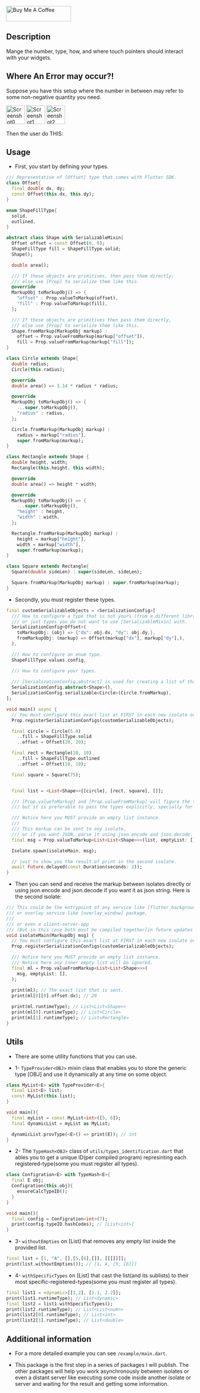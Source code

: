 <a href="https://www.buymeacoffee.com/bola" target="_blank"><img src="https://cdn.buymeacoffee.com/buttons/default-orange.png" alt="Buy Me A Coffee" height="41" width="174"></a>

## Description

Mange the number, type, how, and where touch pointers should interact with your widgets.

## Where An Error may occur?!

Suppose you have this setup where the number in between may refer to some non-negative quantity you need.

<img src="https://raw.githubusercontent.com/BolaAshEf/pointer_manger/master/assets/0.jpg" height="50px" alt="Screenshot0"/>

<img src="https://raw.githubusercontent.com/BolaAshEf/pointer_manger/master/assets/1.jpg" height="50px" alt="Screenshot1"/>

<img src="https://raw.githubusercontent.com/BolaAshEf/pointer_manger/master/assets/2.jpg" height="50px" alt="Screenshot2"/>

Then the user do THIS:


## Usage

* First, you start by defining your types.

```dart
/// Representative of [Offset] type that comes with Flutter SDK.
class Offset{
  final double dx, dy;
  const Offset(this.dx, this.dy);
}

enum ShapeFillType{
  solid,
  outlined,
}

abstract class Shape with SerializableMixin{
  Offset offset = const Offset(0, 0);
  ShapeFillType fill = ShapeFillType.solid;
  Shape();

  double area();

  /// If these objects are primitives, then pass them directly; 
  /// else use [Prop] to serialize them like this.
  @override
  MarkupObj toMarkupObj() => {
    "offset" : Prop.valueToMarkup(offset),
    "fill" : Prop.valueToMarkup(fill),
  };

  /// If these objects are primitives then pass them directly,
  /// else use [Prop] to serialize them like this.
  Shape.fromMarkup(MarkupObj markup) :
    offset = Prop.valueFromMarkup(markup["offset"]),
    fill = Prop.valueFromMarkup(markup["fill"]);
}

class Circle extends Shape{
  double radius;
  Circle(this.radius);

  @override
  double area() => 3.14 * radius * radius;

  @override
  MarkupObj toMarkupObj() => {
    ...super.toMarkupObj(),
    "radius" : radius,
  };

  Circle.fromMarkup(MarkupObj markup) : 
    radius = markup["radius"], 
    super.fromMarkup(markup);
}

class Rectangle extends Shape {
  double height, width;
  Rectangle(this.height, this.width);

  @override
  double area() => height * width;

  @override
  MarkupObj toMarkupObj() => {
    ...super.toMarkupObj(),
    "height" : height,
    "width" : width,
  };

  Rectangle.fromMarkup(MarkupObj markup) : 
    height = markup["height"],
    width = markup["width"],  
    super.fromMarkup(markup);
}

class Square extends Rectangle{
  Square(double sideLen) : super(sideLen, sideLen);

  Square.fromMarkup(MarkupObj markup) : super.fromMarkup(markup);
}
```

* Secondly, you must register these types.
 
```dart
final customSerializableObjects = <SerializationConfig>[
  /// How to configure a type that is not yours (from a different library), 
  /// or just types you do not want to use [SerializableMixin] with.
  SerializationConfig<Offset>(
    toMarkupObj: (obj) => {"dx": obj.dx, "dy": obj.dy,},
    fromMarkupObj: (markup) => Offset(markup["dx"], markup["dy"],),
  ),

  /// How to configure an enum type.
  ShapeFillType.values.config,

  /// How to configure your types.
  
  /// [SerializationConfig.abstract] is used for creating a list of that abstract type. 
  SerializationConfig.abstract<Shape>(),
  SerializationConfig.serializable<Circle>(Circle.fromMarkup),
];

void main() async {
  // You must configure this exact list at FIRST in each new isolate or service you use.
  Prop.registerSerializationConfigs(customSerializableObjects);

  final circle = Circle(5.0)
    ..fill = ShapeFillType.solid
    ..offset = Offset(20, 20);

  final rect = Rectangle(10, 10)
    ..fill = ShapeFillType.outlined
    ..offset = Offset(10, 10);

  final square = Square(75);


  final list = <List<Shape>>[[circle], [rect, square], []];

  /// [Prop.valueToMarkup] and [Prop.valueFromMarkup] will figure the type statically,
  /// but it is preferable to pass the types explicitly, specially for [List].

  /// Notice here you MUST provide an empty list instance.
  /// 
  /// This markup can be sent to any isolate, 
  /// or if you want JSON, parse it using json.encode and json.decode.
  final msg = Prop.valueToMarkup<List<List<Shape>>>(list, emptyList: []);

  Isolate.spawn(isolateMain, msg);

  // just to show you the result of print in the second isolate.
  await Future.delayed(const Duration(seconds: 2));
}
```

* Then you can send and receive the markup between isolates directly
or using json.encode and json.decode if you want it as json string.
Here is the second isolate:

```dart
/// This could be the entrypoint of any service like [flutter_background_service] package
/// or overlay service like [overlay_window] package,
/// 
/// or even a client-server-app
/// (But in this case both must be compiled together[in future updates this will become clear]).
void isolateMain(MarkupObj msg) {
  // You must configure this exact list at FIRST in each new isolate or service you use.
  Prop.registerSerializationConfigs(customSerializableObjects);

  /// Notice here you MUST provide an empty list instance.
  /// Notice here any inner empty list will be ignored.
  final ml = Prop.valueFromMarkup<List<List<Shape>>>(
    msg, emptyList: [],
  );
  
  print(ml); // The exact list that is sent.
  print(ml[0][0].offset.dx); // 20

  print(ml.runtimeType); // List<List<Shape>>
  print(ml[0].runtimeType); // List<Circle>
  print(ml[1].runtimeType); // List<Rectangle>
}
```

## Utils

* There are some utility functions that you can use.


* 1- `TypeProvider<OBJ>` mixin class that enables you to store the generic type [OBJ] and use it dynamically at any time on some object.

```dart
class MyList<E> with TypeProvider<E>{
  final List<E> list;
  const MyList(this.list);
}

void main(){
  final myList = const MyList<int>([5, 6]);
  final dynamicList = myList as MyList;

  dynamicList.provType(<E>() => print(E)); // int
}
```


* 2- The `TypeHash<OBJ>` class of `utils/types_identification.dart` that ables you to get a unique ID(per compiled program) represinting each registered-type(some you must register all types).

```dart
class Configration<E> with TypeHash<E>{
  final E obj;
  Configration(this.obj){
    ensureCalcTypeID();
  }
}

void main(){
  final config = Configration<int>(7);
  print(config.typeID.hashCodes); // [List<int>]
}
```


* 3- `withoutEmpties` on [List] that removes any empty list inside the provided list. 

```dart
final list = [1, "A", [],[5,[6],[]], [[[]]]];
print(list.withoutEmpties()); // [1, A, [5, [6]]]
```


* 4- `withSpecificTypes` on [List] that cast the list(and its sublists) to their most specific-registered-types(some you must register all types). 

```dart
final list1 = <dynamic>[[1,2], [1.1, 2.2]];
print(list1.runtimeType); // List<dynamic>
final list2 = list1.withSpecificTypes();
print(list2.runtimeType); // List<List<num>>
print(list2[0].runtimeType); // List<int>
print(list2[1].runtimeType); // List<double>
```


## Additional information

* For a more detailed example you can see `/example/main.dart`.

* This package is the first step in a series of packages I will publish. The other packages will help you work asynchronously between isolates or even a distant server like executing some code inside another isolate or server and waiting for the result and getting some information.
